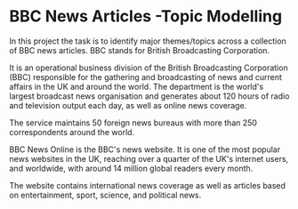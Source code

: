 # BBC News Articles -Topic Modelling
In this project the task is to identify major themes/topics across a collection of BBC news articles.
BBC stands for British Broadcasting Corporation.

It is an operational business division of the British Broadcasting Corporation (BBC) responsible for the gathering and broadcasting of news and current affairs in the UK and around the world. The department is the world's largest broadcast news organisation and generates about 120 hours of radio and television output each day, as well as online news coverage.

The service maintains 50 foreign news bureaus with more than 250 correspondents around the world.

BBC News Online is the BBC's news website. It is one of the most popular news websites in the UK, reaching over a quarter of the UK's internet users, and worldwide, with around 14 million global readers every month.

The website contains international news coverage as well as articles based on entertainment, sport, science, and political news.
